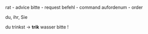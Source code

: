 rat - advice
bitte - request
befehl - command
aufordenum - order

du, ihr, Sie

du trinkst -> **trik** wasser bitte !